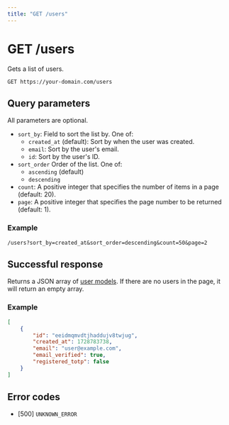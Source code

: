 ```yaml
---
title: "GET /users"
---
```


# GET /users

Gets a list of users.

```
GET https://your-domain.com/users
```

## Query parameters

All parameters are optional.

- `sort_by`: Field to sort the list by. One of:
    - `created_at` (default): Sort by when the user was created.
    - `email`:  Sort by the user's email.
    - `id`: Sort by the user's ID.
- `sort_order` Order of the list. One of:
    - `ascending` (default)
    - `descending`
- `count`: A positive integer that specifies the number of items in a page (default: 20).
- `page`: A positive integer that specifies the page number to be returned (default: 1).

### Example

```
/users?sort_by=created_at&sort_order=descending&count=50&page=2
```

## Successful response

Returns a JSON array of [user models](/api-reference/rest/models/user). If there are no users in the page, it will return an empty array.

### Example

```json
[
    {
        "id": "eeidmqmvdtjhaddujv8twjug",
        "created_at": 1728783738,
        "email": "user@example.com",
        "email_verified": true,
        "registered_totp": false
    }
]
```

## Error codes

- [500] `UNKNOWN_ERROR`

